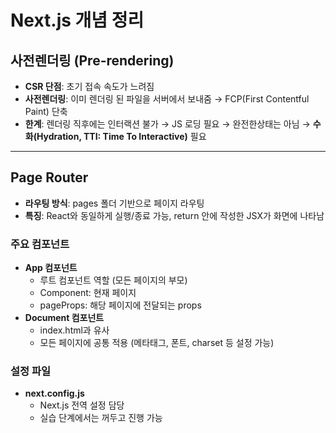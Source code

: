 # Next.js 개념 정리

## 사전렌더링 (Pre-rendering)

-   **CSR 단점**: 초기 접속 속도가 느려짐
-   **사전렌더링**: 이미 렌더링 된 파일을 서버에서 보내줌 → FCP(First Contentful Paint) 단축
-   **한계**: 렌더링 직후에는 인터랙션 불가 → JS 로딩 필요 → 완전한상태는 아님 → **수화(Hydration, TTI: Time To Interactive)** 필요

------------------------------------------------------------------------

## Page Router

-   **라우팅 방식**: pages 폴더 기반으로 페이지 라우팅
-   **특징**: React와 동일하게 실행/종료 가능, return 안에 작성한
    JSX가 화면에 나타남

### 주요 컴포넌트

-   **App 컴포넌트**
    -   루트 컴포넌트 역할 (모든 페이지의 부모)
    -   Component: 현재 페이지
    -   pageProps: 해당 페이지에 전달되는 props
-   **Document 컴포넌트**
    -   index.html과 유사
    -   모든 페이지에 공통 적용 (메타태그, 폰트, charset 등 설정 가능)

### 설정 파일

-   **next.config.js**
    -   Next.js 전역 설정 담당
    -   실습 단계에서는 꺼두고 진행 가능

